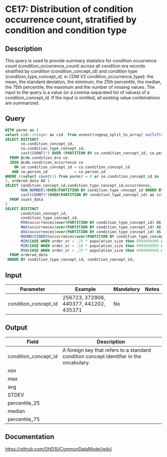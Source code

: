 <!---
Group:condition era
Name:CE17 Distribution of condition occurrence count, stratified by condition and condition type
Author:Patrick Ryan
CDM Version: 5.3
-->

# CE17: Distribution of condition occurrence count, stratified by condition and condition type

## Description
This query is used to provide summary statistics for condition occurrence count (condition_occurrence_count) across all condition era records stratified by condition (condition_concept_id) and condition type (condition_type_concept_id, in CDM V2 condition_occurrence_type): the mean, the standard deviation, the minimum, the 25th percentile, the median, the 75th percentile, the maximum and the number of missing values. The input to the query is a value (or a comma-separated list of values) of a condition_concept_id. If the input is omitted, all existing value combinations are summarized.

## Query

```sql
WITH parms as (
select cid::integer as cid  from unnest(regexp_split_to_array( nullif($1::text, '')::text, '\s*,\s*')) as cid), count_data AS (
SELECT DISTINCT
       ce.condition_concept_id,
       co.condition_type_concept_id,
       cast(COUNT(*) OVER (PARTITION BY ce.condition_concept_id, ce.person_id) as integer) AS occurrences
  FROM @cdm.condition_era ce
  JOIN @cdm.condition_occurrence co
    ON ce.condition_concept_id = co.condition_concept_id
   AND ce.person_id            = co.person_id
WHERE ((select count(1) from parms) = 0 or ce.condition_concept_id in  (select cid from parms) )
), ordered_data AS (
SELECT condition_concept_id,condition_type_concept_id,occurrences,
       ROW_NUMBER()OVER(PARTITION BY condition_type_concept_id ORDER BY occurrences) AS order_nr,
       cast(COUNT(*)OVER(PARTITION BY condition_type_concept_id) as integer) AS population_size
  FROM count_data
)
SELECT DISTINCT
       condition_concept_id,
       condition_type_concept_id,
       MIN(occurrences)over(PARTITION BY condition_type_concept_id) AS min_count,
       MAX(occurrences)over(PARTITION BY condition_type_concept_id) AS max_count,
       AVG(occurrences)over(PARTITION BY condition_type_concept_id) AS avg_count,
       ROUND(STDDEV(occurrences)over(PARTITION BY condition_type_concept_id),0) AS stdev_count,
       MIN(CASE WHEN order_nr < .25 * population_size then 9999999999 else occurrences END)OVER(PARTITION BY condition_type_concept_id) AS percentile_25,
       MIN(CASE WHEN order_nr < .50 * population_size then 9999999999 else occurrences END)OVER(PARTITION BY condition_type_concept_id) AS median,
       MIN(CASE WHEN order_nr < .75 * population_size then 9999999999 else occurrences END)OVER(PARTITION BY condition_type_concept_id) AS percentile_75
  FROM ordered_data
 ORDER BY condition_type_concept_id, condition_concept_id;
```

## Input

|  Parameter |  Example |  Mandatory |  Notes |
| --- | --- | --- | --- |
| condition_concept_id | 256723, 372906, 440377, 441202, 435371 | No |   |

## Output

|  Field |  Description |
| --- | --- |
| condition_concept_id | A foreign key that refers to a standard condition concept identifier in the vocabulary. |
| min |   |
| max |   |
| avg |   |
| STDEV |   |
| percentile_25 |   |
| median |   |
| percentile_75 |   |

## Documentation
https://github.com/OHDSI/CommonDataModel/wiki/
